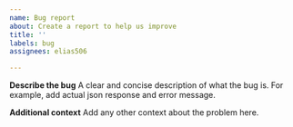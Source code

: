 ```yaml
---
name: Bug report
about: Create a report to help us improve
title: ''
labels: bug
assignees: elias506

---
```


**Describe the bug**
A clear and concise description of what the bug is.
For example, add actual json response and error message.

**Additional context**
Add any other context about the problem here.

